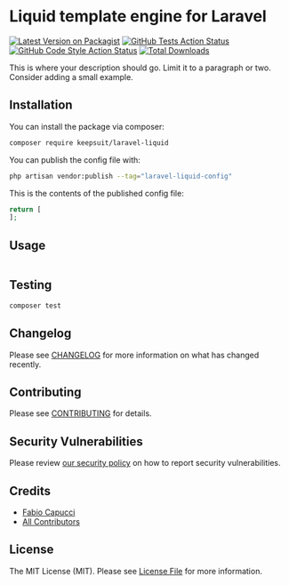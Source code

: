 # Liquid template engine for Laravel

[![Latest Version on Packagist](https://img.shields.io/packagist/v/keepsuit/laravel-liquid.svg?style=flat-square)](https://packagist.org/packages/keepsuit/laravel-liquid)
[![GitHub Tests Action Status](https://img.shields.io/github/actions/workflow/status/keepsuit/laravel-liquid/run-tests.yml?branch=main&label=tests&style=flat-square)](https://github.com/keepsuit/laravel-liquid/actions?query=workflow%3Arun-tests+branch%3Amain)
[![GitHub Code Style Action Status](https://img.shields.io/github/actions/workflow/status/keepsuit/laravel-liquid/fix-php-code-style-issues.yml?branch=main&label=code%20style&style=flat-square)](https://github.com/keepsuit/laravel-liquid/actions?query=workflow%3A"Fix+PHP+code+style+issues"+branch%3Amain)
[![Total Downloads](https://img.shields.io/packagist/dt/keepsuit/laravel-liquid.svg?style=flat-square)](https://packagist.org/packages/keepsuit/laravel-liquid)

This is where your description should go. Limit it to a paragraph or two. Consider adding a small example.

## Installation

You can install the package via composer:

```bash
composer require keepsuit/laravel-liquid
```

You can publish the config file with:

```bash
php artisan vendor:publish --tag="laravel-liquid-config"
```

This is the contents of the published config file:

```php
return [
];
```

## Usage

```php
```

## Testing

```bash
composer test
```

## Changelog

Please see [CHANGELOG](CHANGELOG.md) for more information on what has changed recently.

## Contributing

Please see [CONTRIBUTING](CONTRIBUTING.md) for details.

## Security Vulnerabilities

Please review [our security policy](../../security/policy) on how to report security vulnerabilities.

## Credits

- [Fabio Capucci](https://github.com/keepsuit)
- [All Contributors](../../contributors)

## License

The MIT License (MIT). Please see [License File](LICENSE.md) for more information.
